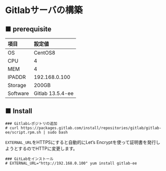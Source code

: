 # Gitlabサーバの構築
## ■ prerequisite
|項目|設定値|
|:---|:---|
|OS|CentOS8|
|CPU|4|
|MEM|4|
|IPADDR|192.168.0.100|
|Storage|200GB|
|Software|Gitlab 13.5.4-ee|

## ■ Install
```
### Gitlabレポジトリの追加
# curl https://packages.gitlab.com/install/repositories/gitlab/gitlab-ee/script.rpm.sh | sudo bash
```
`EXTERNAL_URL`をHTTPSにすると自動的にLet’s Encryptを使って証明書を発行しようとするのでHTTPに変更します。
```
### GitLabをインストール
# EXTERNAL_URL="http://192.168.0.100" yum install gitlab-ee
```
